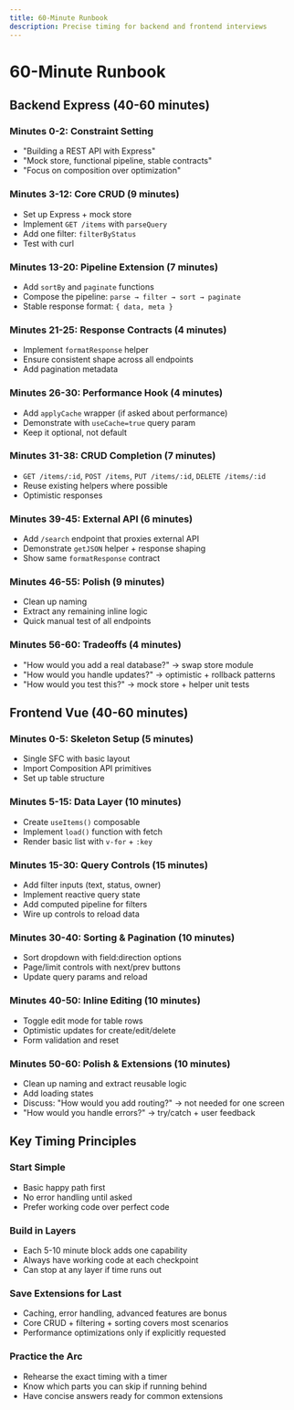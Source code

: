 ```yaml
---
title: 60-Minute Runbook
description: Precise timing for backend and frontend interviews
---
```


# 60-Minute Runbook

## Backend Express (40-60 minutes)

### Minutes 0-2: Constraint Setting
- "Building a REST API with Express"
- "Mock store, functional pipeline, stable contracts"
- "Focus on composition over optimization"

### Minutes 3-12: Core CRUD (9 minutes)
- Set up Express + mock store
- Implement `GET /items` with `parseQuery`
- Add one filter: `filterByStatus`
- Test with curl

### Minutes 13-20: Pipeline Extension (7 minutes)  
- Add `sortBy` and `paginate` functions
- Compose the pipeline: `parse → filter → sort → paginate`
- Stable response format: `{ data, meta }`

### Minutes 21-25: Response Contracts (4 minutes)
- Implement `formatResponse` helper
- Ensure consistent shape across all endpoints
- Add pagination metadata

### Minutes 26-30: Performance Hook (4 minutes)
- Add `applyCache` wrapper (if asked about performance)
- Demonstrate with `useCache=true` query param
- Keep it optional, not default

### Minutes 31-38: CRUD Completion (7 minutes)
- `GET /items/:id`, `POST /items`, `PUT /items/:id`, `DELETE /items/:id`
- Reuse existing helpers where possible
- Optimistic responses

### Minutes 39-45: External API (6 minutes)
- Add `/search` endpoint that proxies external API
- Demonstrate `getJSON` helper + response shaping
- Show same `formatResponse` contract

### Minutes 46-55: Polish (9 minutes)
- Clean up naming
- Extract any remaining inline logic
- Quick manual test of all endpoints

### Minutes 56-60: Tradeoffs (4 minutes)
- "How would you add a real database?" → swap store module
- "How would you handle updates?" → optimistic + rollback patterns  
- "How would you test this?" → mock store + helper unit tests

## Frontend Vue (40-60 minutes)

### Minutes 0-5: Skeleton Setup (5 minutes)
- Single SFC with basic layout
- Import Composition API primitives
- Set up table structure

### Minutes 5-15: Data Layer (10 minutes)
- Create `useItems()` composable
- Implement `load()` function with fetch
- Render basic list with `v-for` + `:key`

### Minutes 15-30: Query Controls (15 minutes)
- Add filter inputs (text, status, owner)
- Implement reactive query state
- Add computed pipeline for filters
- Wire up controls to reload data

### Minutes 30-40: Sorting & Pagination (10 minutes)
- Sort dropdown with field:direction options
- Page/limit controls with next/prev buttons
- Update query params and reload

### Minutes 40-50: Inline Editing (10 minutes)
- Toggle edit mode for table rows
- Optimistic updates for create/edit/delete
- Form validation and reset

### Minutes 50-60: Polish & Extensions (10 minutes)
- Clean up naming and extract reusable logic
- Add loading states
- Discuss: "How would you add routing?" → not needed for one screen
- "How would you handle errors?" → try/catch + user feedback

## Key Timing Principles

### Start Simple
- Basic happy path first
- No error handling until asked
- Prefer working code over perfect code

### Build in Layers
- Each 5-10 minute block adds one capability
- Always have working code at each checkpoint
- Can stop at any layer if time runs out

### Save Extensions for Last
- Caching, error handling, advanced features are bonus
- Core CRUD + filtering + sorting covers most scenarios
- Performance optimizations only if explicitly requested

### Practice the Arc
- Rehearse the exact timing with a timer
- Know which parts you can skip if running behind
- Have concise answers ready for common extensions